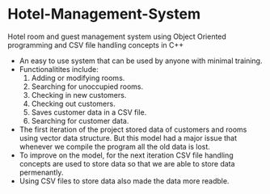# Hotel-Management-System
Hotel room and guest management system using Object Oriented programming and CSV file handling concepts in C++

- An easy to use system that can be used by anyone with minimal training.
- Functionalitites include:
  1. Adding or modifying rooms.
  2. Searching for unoccupied rooms.
  3. Checking in new customers.
  4. Checking out customers.
  5. Saves customer data in a CSV file.
  6. Searching for customer data.
- The first iteration of the project stored data of customers and rooms using vector data structure. 
  But this model had a major issue that whenever we compile the program all the old data is lost. 
- To improve on the model, for the next iteration CSV file handling concepts are used to store data so that we are able to store data permenantly.
- Using CSV files to store data also made the data more readble.
